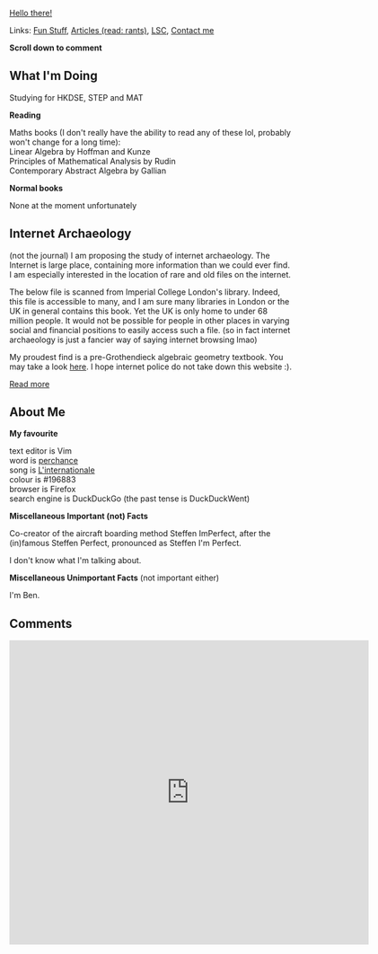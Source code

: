 [Hello there!](https://forms.gle/rLq6zYiEszEpamM1A)

Links: [Fun Stuff](funstuff.md), [Articles (read: rants)](rants/rants.md), [LSC](lsc/lsc.md), [Contact me](contact.md)

**Scroll down to comment**

## What I'm Doing

Studying for HKDSE, STEP and MAT

**Reading**

Maths books (I don't really have the ability to read any of these lol, probably won't change for a long time): \
Linear Algebra by Hoffman and Kunze \
Principles of Mathematical Analysis by Rudin \
Contemporary Abstract Algebra by Gallian 

**Normal books**

None at the moment unfortunately

## Internet Archaeology
(not the journal)
I am proposing the study of internet archaeology. The Internet is large place, containing more information than we could ever find. I am especially interested in the location of rare and old files on the internet. 

The below file is scanned from Imperial College London's library. Indeed, this file is accessible to many, and I am sure many libraries in London or the UK in general contains this book. Yet the UK is only home to under 68 million people. It would not be possible for people in other places in varying social and financial positions to easily access such a file. (so in fact internet archaeology is just a fancier way of saying internet browsing lmao)

My proudest find is a pre-Grothendieck algebraic geometry textbook. You may take a look [here](https://drive.google.com/file/d/14mK90E8XDn2F4dEvfJ56SLfwxevUg8HZ/view?usp=sharing). I hope internet police do not take down this website :).

[Read more](iarchaeology.md)
## About Me

**My favourite**

text editor is Vim \
word is [perchance](https://www.youtube.com/watch?v=SOceYlhCwjs) \
song is [L'internationale](https://www.youtube.com/watch?v=doEqUhFiQS4) \
colour is #196883 \
browser is Firefox \
search engine is DuckDuckGo \(the past tense is DuckDuckWent\)

**Miscellaneous Important (not) Facts**

Co-creator of the aircraft boarding method Steffen ImPerfect, after the \(in\)famous Steffen Perfect, pronounced as Steffen I'm Perfect.

I don't know what I'm talking about.

**Miscellaneous Unimportant Facts** (not important either)

I'm Ben.

## Comments

<iframe src="https://docs.google.com/forms/d/e/1FAIpQLSdxMzzfwzf84lu7ZHSR9hCMumedqljlQ8aVD6Md2kWzJo4mdw/viewform?embedded=true" width="640" height="542" frameborder="0" marginheight="0" marginwidth="0">Loading…</iframe>